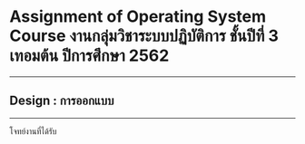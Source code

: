 Assignment of Operating System Course
งานกลุ่มวิชาระบบปฏิบัติการ ชั้นปีที่ 3 เทอมต้น ปีการศึกษา 2562
=========
---
## Design : การออกแบบ
--- 
โจทย์งานที่ได้รับ
